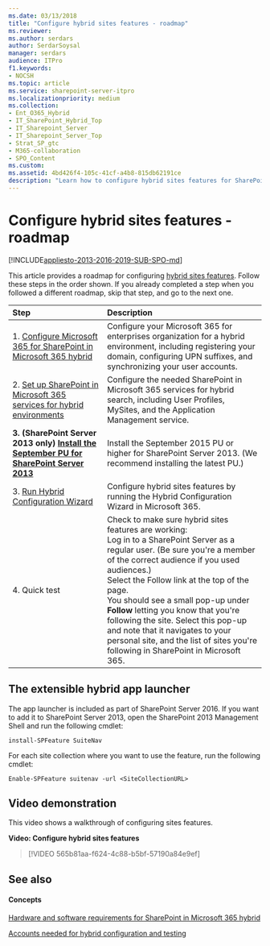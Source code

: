 ```yaml
---
ms.date: 03/13/2018
title: "Configure hybrid sites features - roadmap"
ms.reviewer: 
ms.author: serdars
author: SerdarSoysal
manager: serdars
audience: ITPro
f1.keywords:
- NOCSH
ms.topic: article
ms.service: sharepoint-server-itpro
ms.localizationpriority: medium
ms.collection:
- Ent_O365_Hybrid
- IT_SharePoint_Hybrid_Top
- IT_Sharepoint_Server
- IT_Sharepoint_Server_Top
- Strat_SP_gtc
- M365-collaboration
- SPO_Content
ms.custom: 
ms.assetid: 4bd426f4-105c-41cf-a4b8-815db62191ce
description: "Learn how to configure hybrid sites features for SharePoint in Microsoft 365 hybrid with Microsoft 365."
---
```


# Configure hybrid sites features - roadmap

[!INCLUDE[appliesto-2013-2016-2019-SUB-SPO-md](../includes/appliesto-2013-2016-2019-SUB-SPO-md.md)]
  
This article provides a roadmap for configuring [hybrid sites features](sharepoint-hybrid-sites-and-search.md#SitesFeatures). Follow these steps in the order shown. If you already completed a step when you followed a different roadmap, skip that step, and go to the next one.
  
|**Step**|**Description**|
|:-----|:-----|
|1. [Configure Microsoft 365 for SharePoint in Microsoft 365 hybrid](configure-office-365-for-sharepoint-hybrid.md) <br/> |Configure your Microsoft 365 for enterprises organization for a hybrid environment, including registering your domain, configuring UPN suffixes, and synchronizing your user accounts.  <br/> |
|2. [Set up SharePoint in Microsoft 365 services for hybrid environments](set-up-sharepoint-services-for-hybrid-environments.md) <br/> |Configure the needed SharePoint in Microsoft 365 services for hybrid search, including User Profiles, MySites, and the Application Management service.  <br/> |
|**3. (SharePoint Server 2013 only) [Install the September PU for SharePoint Server 2013](/officeupdates/sharepoint-updates)** <br/> |Install the September 2015 PU or higher for SharePoint Server 2013. (We recommend installing the latest PU.)  <br/> |
|3. [Run Hybrid Configuration Wizard](run-hybrid-picker.md) <br/> |Configure hybrid sites features by running the Hybrid Configuration Wizard in Microsoft 365.  <br/> |
|4. Quick test  <br/> | Check to make sure hybrid sites features are working:  <br/>  Log in to a SharePoint Server as a regular user. (Be sure you're a member of the correct audience if you used audiences.)  <br/>  Select the Follow link at the top of the page.  <br/>  You should see a small pop-up under **Follow** letting you know that you're following the site. Select this pop-up and note that it navigates to your personal site, and the list of sites you're following in SharePoint in Microsoft 365.  <br/> |
   
## The extensible hybrid app launcher

The app launcher is included as part of SharePoint Server 2016. If you want to add it to SharePoint Server 2013, open the SharePoint 2013 Management Shell and run the following cmdlet:
  
```
install-SPFeature SuiteNav
```

For each site collection where you want to use the feature, run the following cmdlet:
  
```
Enable-SPFeature suitenav -url <SiteCollectionURL>
```

## Video demonstration

This video shows a walkthrough of configuring sites features.
  
**Video: Configure hybrid sites features**

> [!VIDEO 565b81aa-f624-4c88-b5bf-57190a84e9ef]

## See also

#### Concepts

[Hardware and software requirements for SharePoint in Microsoft 365 hybrid](hardware-and-software-requirements-for-sharepoint-hybrid.md)
  
[Accounts needed for hybrid configuration and testing](accounts-needed-for-hybrid-configuration-and-testing.md)


